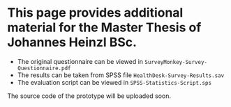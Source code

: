 # This page provides additional material for the Master Thesis of Johannes Heinzl BSc.

* The original questionnaire can be viewed in `SurveyMonkey-Survey-Questionnaire.pdf`
* The results can be taken from SPSS file `HealthDesk-Survey-Results.sav`
* The evaluation script can be viewed in `SPSS-Statistics-Script.sps`

The source code of the prototype will be uploaded soon.